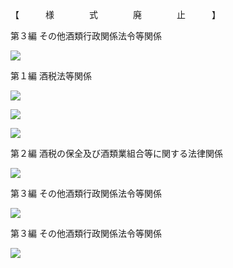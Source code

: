 【　　　様　　　　式　　　　廃　　　　止　　　】

第３編 その他酒類行政関係法令等関係

![](https://www.nta.go.jp/tmp/7e42f6f2-ecad-4210-b036-a3e6a499147f/images/a7f4b81383972fb401d7cc355c688bc56c9685186a89675e469c2246eae1f919.jpg)

第１編 酒税法等関係

![](https://www.nta.go.jp/tmp/7e42f6f2-ecad-4210-b036-a3e6a499147f/images/05854604aa3efdfe820a4322176daf5d8610681f0b290a569b8f6e332f028522.jpg)

![](https://www.nta.go.jp/tmp/7e42f6f2-ecad-4210-b036-a3e6a499147f/images/5c43f5d706ae65b05d011dc198a929a9f7458d5bcb6faa6bf8894058e5744004.jpg)

![](https://www.nta.go.jp/tmp/7e42f6f2-ecad-4210-b036-a3e6a499147f/images/d85c80572edac1ecbaa64e95d2140a0af5ec4efbba631f1fcbe5c0bbfd4e8187.jpg)

第２編 酒税の保全及び酒類業組合等に関する法律関係

![](https://www.nta.go.jp/tmp/7e42f6f2-ecad-4210-b036-a3e6a499147f/images/705ee1481085ed855d3d7768d63f08c3152d815fd2d25dddb29559eaf83b59dc.jpg)

第３編 その他酒類行政関係法令等関係

![](https://www.nta.go.jp/tmp/7e42f6f2-ecad-4210-b036-a3e6a499147f/images/6b742f04e3212caa3e733bbc52d1bb17c47f7ca090b49b09ce63d2c487f5844b.jpg)

第３編 その他酒類行政関係法令等関係

![](https://www.nta.go.jp/tmp/7e42f6f2-ecad-4210-b036-a3e6a499147f/images/9aea7dc2a672e567c88048241da709e0632bfcc439d538c04839218b33d00051.jpg)